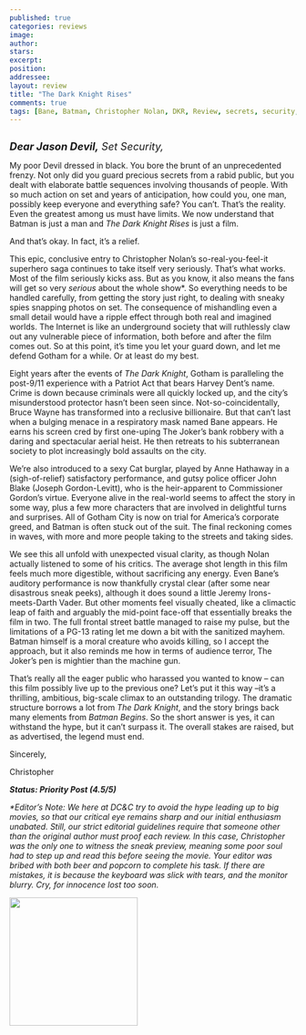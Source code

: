```yaml
---
published: true
categories: reviews
image:
author: 
stars: 
excerpt: 
position: 
addressee: 
layout: review
title: "The Dark Knight Rises"
comments: true
tags: [Bane, Batman, Christopher Nolan, DKR, Review, secrets, security, set, TDKR, The Dark Knight Rises, Uncategorized]
---
```

<div><p><span class="full-image-block ssNonEditable"><span><a href="/letters/2012/7/19/the-dark-knight-rises.html"><img src="http://static.squarespace.com/static/5005f6bcc4aa41161b33e89e/5329cf1fe4b07c068ebf74de/5329cf1fe4b07c068ebf75dd/1342709650597/The%20Dark%20Knight%20Rises%20Bane.jpg" alt="" /></a></span></span></p>
<p><span style="font-size:130%;"><em><strong>Dear Jason Devil,</strong> Set Security,</em></span></p>
<p>My poor Devil dressed in black. You bore the brunt of an unprecedented frenzy. Not only did you guard precious secrets from a rabid public, but you dealt with elaborate battle sequences involving thousands of people. With so much action on set and years of anticipation, how could you, one man, possibly keep everyone and everything safe? You can&rsquo;t. That&rsquo;s the reality. Even the greatest among us must have limits. We now understand that Batman is just a man and <em>The Dark Knight Rises</em> is just a film.</p>
<p>And that&rsquo;s okay. In fact, it&rsquo;s a relief.</p>
<p>This epic, conclusive entry to Christopher Nolan&rsquo;s so-real-you-feel-it superhero saga continues to take itself very seriously. That&rsquo;s what works. Most of the film seriously kicks ass. But as you know, it also means the fans will get so very <em>serious</em> about the whole show*. So everything needs to be handled carefully, from getting the story just right, to dealing with sneaky spies snapping photos on set. The consequence of mishandling even a small detail would have a ripple effect through both real and imagined worlds. The Internet is like an underground society that will ruthlessly claw out any vulnerable piece of information, both before and after the film comes out. So at this point, it&rsquo;s time you let your guard down, and let me defend Gotham for a while. Or at least do my best.</p>
<p>Eight years after the events of <em>The Dark Knight</em>, Gotham is paralleling the post-9/11 experience with a Patriot Act that bears Harvey Dent&rsquo;s name. Crime is down because criminals were all quickly locked up, and the city&rsquo;s misunderstood protector hasn&rsquo;t been seen since. Not-so-coincidentally, Bruce Wayne has transformed into a reclusive billionaire. But that can&rsquo;t last when a bulging menace in a respiratory mask named Bane appears. He earns his screen cred by first one-uping The Joker&rsquo;s bank robbery with a daring and spectacular aerial heist. He then retreats to his subterranean society to plot increasingly bold assaults on the city.</p>
<p>We&rsquo;re also introduced to a sexy Cat burglar, played by Anne Hathaway in a (sigh-of-relief) satisfactory performance, and gutsy police officer John Blake (Joseph Gordon-Levitt), who is the heir-apparent to Commissioner Gordon&rsquo;s virtue. Everyone alive in the real-world seems to affect the story in some way, plus a few more characters that are involved in delightful turns and surprises. All of Gotham City is now on trial for America&rsquo;s corporate greed, and Batman is often stuck out of the suit. The final reckoning comes in waves, with more and more people taking to the streets and taking sides.</p>
<p>We see this all unfold with unexpected visual clarity, as though Nolan actually listened to some of his critics. The average shot length in this film feels much more digestible, without sacrificing any energy. Even Bane&rsquo;s auditory performance is now thankfully crystal clear (after some near disastrous sneak peeks), although it does sound a little Jeremy Irons-meets-Darth Vader. But other moments feel visually cheated, like a climactic leap of faith and arguably the mid-point face-off that essentially breaks the film in two. The full frontal street battle managed to raise my pulse, but the limitations of a PG-13 rating let me down a bit with the sanitized mayhem. Batman himself is a moral creature who avoids killing, so I accept the approach, but it also reminds me how in terms of audience terror, The Joker&rsquo;s pen is mightier than the machine gun.</p>
<p>That&rsquo;s really all the eager public who harassed you wanted to know &ndash; can this film possibly live up to the previous one? Let&rsquo;s put it this way &ndash;it&rsquo;s a thrilling, ambitious, big-scale climax to an outstanding trilogy. The dramatic structure borrows a lot from <em>The Dark Knight</em>, and the story brings back many elements from <em>Batman Begins</em>. So the short answer is yes, it can withstand the hype, but it can&rsquo;t surpass it. The overall stakes are raised, but as advertised, the legend must end.&nbsp;</p>
<p>Sincerely,</p>
<p>Christopher</p>
<p><strong><em>Status: Priority Post (4.5/5)</em></strong></p>
<p><em>*Editor&rsquo;s Note: We here at DC&amp;C try to avoid the hype leading up to big movies, so that our critical eye remains sharp and our initial enthusiasm unabated. Still, our strict editorial guidelines require that someone other than the original author must proof each review. In this case, Christopher was the only one to witness the sneak preview, meaning some poor soul had to step up and read this before seeing the movie. Your editor was bribed with both beer and popcorn to complete his task. If there are mistakes, it is because the keyboard was slick with tears, and the monitor blurry. Cry, for innocence lost too soon.</em></p>
<p><em><span class="full-image-block ssNonEditable"><span><a href="http://www.zip.ca/browse/title.aspx?f=titleId%28204358%29"><img style="width:225px;" src="http://static.squarespace.com/static/5005f6bcc4aa41161b33e89e/5329cf1fe4b07c068ebf74de/5329cf1fe4b07c068ebf7bc3/1343245704065/Rent-it-on-Zip.png" alt="" /></a></span></span><br /></em></p></div>
